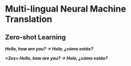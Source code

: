 # Multi-lingual Neural Machine Translation

## Zero-shot Learning

***Hello, how are you? -> Hola, ¿cómo estás?***

***<2es> Hello, how are you? -> Hola, ¿cómo estás?***